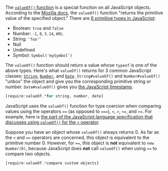The [`valueOf()` function](https://www.w3schools.com/jsref/jsref_valueof_string.asp) is a special function on all JavaScript objects. According to the [Mozilla docs](https://developer.mozilla.org/en-US/docs/Web/JavaScript/Reference/Global_Objects/Object/valueOf), the `valueOf()` function "returns the primitive value of the specified object." There are [6 primitive types in JavaScript](https://codeburst.io/javascript-data-types-explained-347555cd2d4d):

* Boolean: `true` and `false`
* Number: `-1`, `0`, `3.14`, etc.
* String: `'foo'`'
* Null
* Undefined
* Symbol: `Symbol('mySymbol')`

The `valueOf()` function should return a value whose `typeof` is one of the above types. Here's what `valueOf()` returns for 3 common JavaScript classes: [`String`](https://developer.mozilla.org/en-US/docs/Web/JavaScript/Reference/Global_Objects/String/valueOf), [`Number`](https://developer.mozilla.org/en-US/docs/Web/JavaScript/Reference/Global_Objects/Number/valueOf), and [`Date`](https://developer.mozilla.org/en-US/docs/Web/JavaScript/Reference/Global_Objects/Date/valueOf). `String#valueOf()` and `Number#valueOf()` "unbox" the object and give you the corresponding primitive string or number. `Date#valueOf()` gives you [the JavaScript timestamp](/tutorials/fundamentals/timestamps).

```javascript
[require:valueOf.*for string, number, date]
```

JavaScript uses the `valueOf()` function for type coercion when comparing values using the operators `==` (as opposed to `===`), `<`, `>`, `<=`, and `>=`. For example, here is [the part of the JavaScript language specification that discusses using `valueOf()` for the `<` operator](https://tc39.github.io/ecma262/#sec-abstract-relational-comparison).

Suppose you have an object whose `valueOf()` always returns 0. As far as the `<` and `==` operators are concerned, this object is equivalent to the primitive number 0. However, for `==`, this object is **not** equivalent to `new Number(0)`, because JavaScript does **not** call `valueOf()` when using `==` to compare two objects.

```javascript
[require:valueOf.*compare custom objects]
```